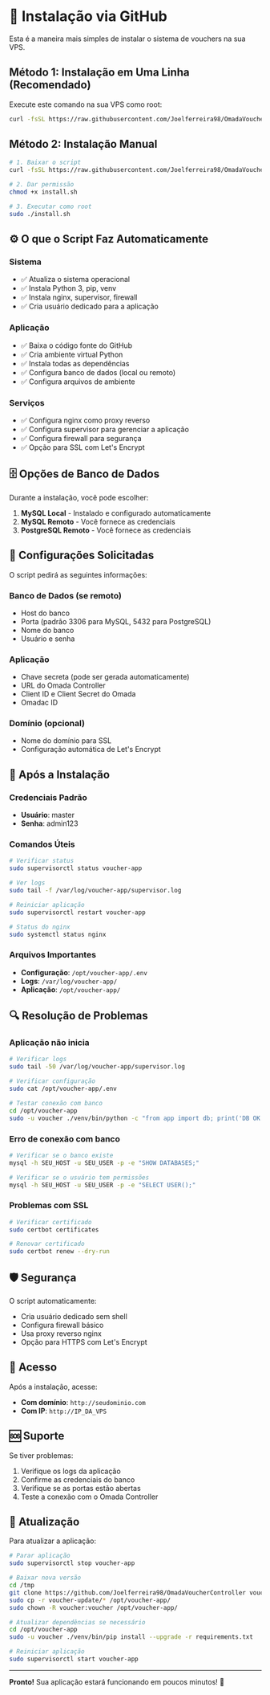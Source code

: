 # 🚀 Instalação via GitHub

Esta é a maneira mais simples de instalar o sistema de vouchers na sua VPS.

## Método 1: Instalação em Uma Linha (Recomendado)

Execute este comando na sua VPS como root:

```bash
curl -fsSL https://raw.githubusercontent.com/Joelferreira98/OmadaVoucherController/main/quick_install.sh | sudo bash
```

## Método 2: Instalação Manual

```bash
# 1. Baixar o script
curl -fsSL https://raw.githubusercontent.com/Joelferreira98/OmadaVoucherController/main/github_install.sh -o install.sh

# 2. Dar permissão
chmod +x install.sh

# 3. Executar como root
sudo ./install.sh
```

## ⚙️ O que o Script Faz Automaticamente

### Sistema
- ✅ Atualiza o sistema operacional
- ✅ Instala Python 3, pip, venv
- ✅ Instala nginx, supervisor, firewall
- ✅ Cria usuário dedicado para a aplicação

### Aplicação
- ✅ Baixa o código fonte do GitHub
- ✅ Cria ambiente virtual Python
- ✅ Instala todas as dependências
- ✅ Configura banco de dados (local ou remoto)
- ✅ Configura arquivos de ambiente

### Serviços
- ✅ Configura nginx como proxy reverso
- ✅ Configura supervisor para gerenciar a aplicação
- ✅ Configura firewall para segurança
- ✅ Opção para SSL com Let's Encrypt

## 🗄️ Opções de Banco de Dados

Durante a instalação, você pode escolher:

1. **MySQL Local** - Instalado e configurado automaticamente
2. **MySQL Remoto** - Você fornece as credenciais
3. **PostgreSQL Remoto** - Você fornece as credenciais

## 🔧 Configurações Solicitadas

O script pedirá as seguintes informações:

### Banco de Dados (se remoto)
- Host do banco
- Porta (padrão 3306 para MySQL, 5432 para PostgreSQL)
- Nome do banco
- Usuário e senha

### Aplicação
- Chave secreta (pode ser gerada automaticamente)
- URL do Omada Controller
- Client ID e Client Secret do Omada
- Omadac ID

### Domínio (opcional)
- Nome do domínio para SSL
- Configuração automática de Let's Encrypt

## 🚦 Após a Instalação

### Credenciais Padrão
- **Usuário**: master
- **Senha**: admin123

### Comandos Úteis
```bash
# Verificar status
sudo supervisorctl status voucher-app

# Ver logs
sudo tail -f /var/log/voucher-app/supervisor.log

# Reiniciar aplicação
sudo supervisorctl restart voucher-app

# Status do nginx
sudo systemctl status nginx
```

### Arquivos Importantes
- **Configuração**: `/opt/voucher-app/.env`
- **Logs**: `/var/log/voucher-app/`
- **Aplicação**: `/opt/voucher-app/`

## 🔍 Resolução de Problemas

### Aplicação não inicia
```bash
# Verificar logs
sudo tail -50 /var/log/voucher-app/supervisor.log

# Verificar configuração
sudo cat /opt/voucher-app/.env

# Testar conexão com banco
cd /opt/voucher-app
sudo -u voucher ./venv/bin/python -c "from app import db; print('DB OK')"
```

### Erro de conexão com banco
```bash
# Verificar se o banco existe
mysql -h SEU_HOST -u SEU_USER -p -e "SHOW DATABASES;"

# Verificar se o usuário tem permissões
mysql -h SEU_HOST -u SEU_USER -p -e "SELECT USER();"
```

### Problemas com SSL
```bash
# Verificar certificado
sudo certbot certificates

# Renovar certificado
sudo certbot renew --dry-run
```

## 🛡️ Segurança

O script automaticamente:
- Cria usuário dedicado sem shell
- Configura firewall básico
- Usa proxy reverso nginx
- Opção para HTTPS com Let's Encrypt

## 📱 Acesso

Após a instalação, acesse:
- **Com domínio**: `http://seudominio.com`
- **Com IP**: `http://IP_DA_VPS`

## 🆘 Suporte

Se tiver problemas:
1. Verifique os logs da aplicação
2. Confirme as credenciais do banco
3. Verifique se as portas estão abertas
4. Teste a conexão com o Omada Controller

## 🔄 Atualização

Para atualizar a aplicação:
```bash
# Parar aplicação
sudo supervisorctl stop voucher-app

# Baixar nova versão
cd /tmp
git clone https://github.com/Joelferreira98/OmadaVoucherController voucher-update
sudo cp -r voucher-update/* /opt/voucher-app/
sudo chown -R voucher:voucher /opt/voucher-app/

# Atualizar dependências se necessário
cd /opt/voucher-app
sudo -u voucher ./venv/bin/pip install --upgrade -r requirements.txt

# Reiniciar aplicação
sudo supervisorctl start voucher-app
```

---

**Pronto!** Sua aplicação estará funcionando em poucos minutos! 🎉